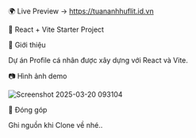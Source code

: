 
🌍 Live Preview -> https://tuananhhuflit.id.vn


🚀 React + Vite Starter Project

📌 Giới thiệu

Dự án Profile cá nhân được xây dựng với React và Vite.

📷 Hình ảnh demo

![Screenshot 2025-03-20 093104](https://github.com/user-attachments/assets/96d8ba0a-ab24-4cf7-92c8-6135566281c5)

🤝 Đóng góp

Ghi nguồn khi Clone về nhé..
